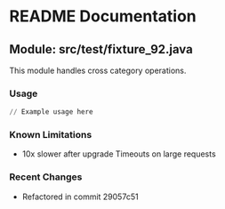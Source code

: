 # README Documentation

## Module: src/test/fixture_92.java

This module handles cross category operations.

### Usage

```python
// Example usage here
```

### Known Limitations

- 10x slower after upgrade Timeouts on large requests

### Recent Changes

- Refactored in commit 29057c51
